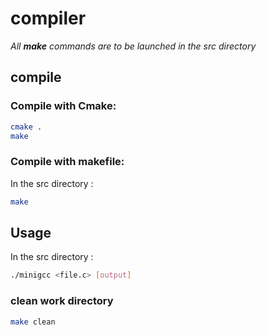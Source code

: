 # compiler
_All **make** commands are to be launched in the src directory_

## compile

### Compile with Cmake:

```bash
cmake .
make
```

### Compile with makefile: 
In the src directory :

```bash
make
```

## Usage


In the src directory :

```bash
./minigcc <file.c> [output]
```

### clean work directory

```bash
make clean
```



